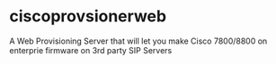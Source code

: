 # ciscoprovsionerweb
A Web Provisioning Server that will let you make Cisco 7800/8800 on enterprie firmware on 3rd party SIP Servers

